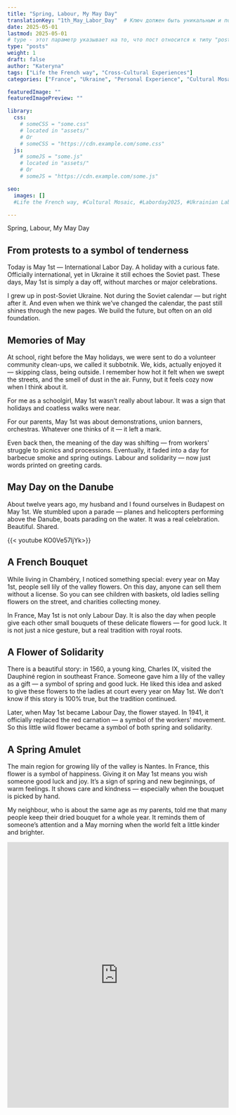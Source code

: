 ```yaml
---
title: "Spring, Labour, My May Day"
translationKey: "1th_May_Labor_Day"  # Ключ должен быть уникальным и постоянным
date: 2025-05-01
lastmod: 2025-05-01
# type - этот параметр указывает на то, что пост относится к типу "post"
type: "posts"
weight: 1
draft: false
author: "Kateryna"
tags: ["Life the French way", "Cross-Cultural Experiences"]
categories: ["France", "Ukraine", "Personal Experience", "Cultural Mosaic"]

featuredImage: ""
featuredImagePreview: ""

library:
  css:
    # someCSS = "some.css"
    # located in "assets/"
    # Or
    # someCSS = "https://cdn.example.com/some.css"
  js:
    # someJS = "some.js"
    # located in "assets/"
    # Or
    # someJS = "https://cdn.example.com/some.js"

seo:
  images: []
  #Life the French way, #Cultural Mosaic, #Laborday2025, #Ukrainian Labor Day

---
```

Spring, Labour, My May Day

## From protests to a symbol of tenderness

Today is May 1st — International Labor Day. A holiday with a curious fate. Officially international, yet in Ukraine it still echoes the Soviet past. These days, May 1st is simply a day off, without marches or major celebrations.

I grew up in post-Soviet Ukraine. Not during the Soviet calendar — but right after it. And even when we think we’ve changed the calendar, the past still shines through the new pages. We build the future, but often on an old foundation.

## Memories of May

At school, right before the May holidays, we were sent to do a volunteer community clean-ups, we called it subbotnik. We, kids, actually enjoyed it — skipping class, being outside. I remember how hot it felt when we swept the streets, and the smell of dust in the air. Funny, but it feels cozy now when I think about it.

For me as a schoolgirl, May 1st wasn’t really about labour. It was a sign that holidays and coatless walks were near.

For our parents, May 1st was about demonstrations, union banners, orchestras. Whatever one thinks of it — it left a mark.

Even back then, the meaning of the day was shifting — from workers' struggle to picnics and processions. Eventually, it faded into a day for barbecue smoke and spring outings. Labour and solidarity — now just words printed on greeting cards.

## May Day on the Danube

About twelve years ago, my husband and I found ourselves in Budapest on May 1st. We stumbled upon a parade — planes and helicopters performing above the Danube, boats parading on the water. It was a real celebration. Beautiful. Shared.

{{< youtube KO0Ve57IjYk>}}

## A French Bouquet

While living in Chambéry, I noticed something special: every year on May 1st, people sell lily of the valley flowers. On this day, anyone can sell them without a license. So you can see children with baskets, old ladies selling flowers on the street, and charities collecting money.

In France, May 1st is not only Labour Day. It is also the day when people give each other small bouquets of these delicate flowers — for good luck. It is not just a nice gesture, but a real tradition with royal roots.

## A Flower of Solidarity

There is a beautiful story: in 1560, a young king, Charles IX, visited the Dauphiné region in southeast France. Someone gave him a lily of the valley as a gift — a symbol of spring and good luck. He liked this idea and asked to give these flowers to the ladies at court every year on May 1st. We don’t know if this story is 100% true, but the tradition continued.

Later, when May 1st became Labour Day, the flower stayed. In 1941, it officially replaced the red carnation — a symbol of the workers' movement. So this little wild flower became a symbol of both spring and solidarity.

## A Spring Amulet

The main region for growing lily of the valley is Nantes. In France, this flower is a symbol of happiness. Giving it on May 1st means you wish someone good luck and joy. It’s a sign of spring and new beginnings, of warm feelings. It shows care and kindness — especially when the bouquet is picked by hand.

My neighbour, who is about the same age as my parents, told me that many people keep their dried bouquet for a whole year. It reminds them of someone’s attention and a May morning when the world felt a little kinder and brighter.

<style>
  .responsive-yt-container {
    position: relative;
    width: 100%;
    height: 0;
    padding-bottom: 120%; /* по умолчанию для десктопа */
    overflow: hidden;
  }

  .responsive-yt-container iframe {
    position: absolute;
    top: 0;
    left: 0;
    width: 100%;
    height: 100%;
  }

  /* Для экранов шириной 600px и меньше (мобильные) */
  @media screen and (max-width: 600px) {
    .responsive-yt-container {
      padding-bottom: 177.78%; /* классическое 9:16 для Shorts */
    }
  }
</style>

<div class="responsive-yt-container">
  <iframe src="https://www.youtube.com/embed/QPueunwMmN0"
          frameborder="0"
          allowfullscreen>
  </iframe>
</div>